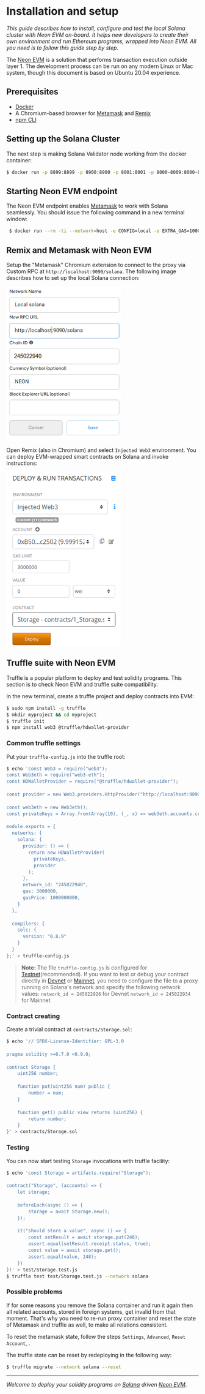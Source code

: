 # Installation and setup

*This guide describes how to install, configure and test the local Solana cluster with Neon EVM on-board. It helps new developers to create their own environment and run Ethereum programs, wrapped into Neon EVM. All you need is to follow this guide step by step.*

The [Neon EVM](https://neon-labs.org/) is a solution that performs transaction execution outside layer 1. The development process can be run on any modern Linux or Mac system, though this document is based on Ubuntu 20.04 experience.

## Prerequisites

* [Docker](https://www.docker.com/)
* A Chromium-based browser for [Metamask](https://metamask.io/) and [Remix](https://remix.ethereum.org/)
* [npm CLI](https://www.npmjs.com/)

## Setting up the Solana Cluster

The next step is making Solana Validator node working from the docker container:

```sh
$ docker run -p 8899:8899 -p 8900:8900 -p 8001:8001 -p 8000-8009:8000-8009/udp -ti -e RUST_LOG=solana_runtime::system_instruction_processor=trace,solana_runtime::message_processor=debug,solana_bpf_loader=debug,solana_rbpf=debug -e NDEBUG=1 --name=solana neonlabsorg/solana:stable-testnet | grep -v 'Program Vote111111111111111111111111111111111111111'
```

## Starting Neon EVM endpoint

The Neon EVM endpoint enables [Metamask](https://metamask.io/) to work with Solana seamlessly. You should issue the following command in a new terminal window:

```sh
 $ docker run --rm -ti --network=host -e CONFIG=local -e EXTRA_GAS=10000 --name=proxy neonlabsorg/proxy:latest
```

## Remix and Metamask with Neon EVM

Setup the "Metamask" Chromium extension to connect to the proxy via Custom RPC at `http://localhost:9090/solana`. The following image describes how to set up the local Solana connection:  

<div class='neon-img-box-300' style={{textAlign: 'center'}}>  

![](./img/cluster-install-1.png)

</div>

Open Remix (also in Chromium) and select `Injected Web3` environment. You can deploy EVM-wrapped smart contracts on Solana and invoke instructions:  

<div class='neon-img-box-300' style={{textAlign: 'center'}}>  

![](./img/cluster-install-2.png)

</div>



## Truffle suite with Neon EVM

Truffle is a popular platform to deploy and test solidity programs. This section is to check Neon EVM and truffle suite compatibility.

In the new terminal, create a truffle project and deploy contracts into EVM:

```sh
$ sudo npm install -g truffle
$ mkdir myproject && cd myproject
$ truffle init
$ npm install web3 @truffle/hdwallet-provider
```

### Common truffle settings

Put your `truffle-config.js` into the truffle root:

```sh
$ echo 'const Web3 = require("web3");
const Web3eth = require("web3-eth");
const HDWalletProvider = require("@truffle/hdwallet-provider");

const provider = new Web3.providers.HttpProvider("http://localhost:9090/solana");

const web3eth = new Web3eth();
const privateKeys = Array.from(Array(10), (_, x) => web3eth.accounts.create().privateKey);

module.exports = {
  networks: {
    solana: {
      provider: () => {
        return new HDWalletProvider(
          privateKeys,
          provider
        );
      },
      network_id: "245022940",
      gas: 3000000,
      gasPrice: 1000000000,
    }
  },

  compilers: {
    solc: {
      version: "0.8.9"
    }
  }
};' > truffle-config.js
```

> **Note:**
> The file `truffle-config.js` is configured for [Testnet](https://docs.solana.com/clusters#testnet)(recommended). If you want to test or debug your contract directly in [Devnet](https://docs.solana.com/clusters#devnet) or [Mainnet](https://docs.solana.com/clusters#mainnet-beta), you need to configure the file to a proxy running on Solana's network and specify the following network values:
> `network_id = 245022926` for Devnet
> `network_id = 245022934` for Mainnet

### Contract creating

Create a trivial contract at `contracts/Storage.sol`:

```sh
$ echo '// SPDX-License-Identifier: GPL-3.0

pragma solidity >=0.7.0 <0.9.0;

contract Storage {
    uint256 number;

    function put(uint256 num) public {
        number = num;
    }

    function get() public view returns (uint256) {
        return number;
    }
}' > contracts/Storage.sol
```

### Testing

You can now start testing `Storage` invocations with truffle facility:

```sh
$ echo 'const Storage = artifacts.require("Storage");

contract("Storage", (accounts) => {
    let storage;

    beforeEach(async () => {
        storage = await Storage.new();
    });

    it("should store a value", async () => {
        const setResult = await storage.put(248);
        assert.equal(setResult.receipt.status, true);
        const value = await storage.get();
        assert.equal(value, 248);
    })
})' > test/Storage.test.js
$ truffle test test/Storage.test.js --network solana
```

### Possible problems

If for some reasons you remove the Solana container and run it again then all related accounts, stored in foreign systems, get invalid from that moment. That's why you need to re-run proxy container and reset the state of Metamask and truffle as well, to make all relations consistent.

To reset the metamask state, follow the steps `Settings`, `Advanced`, `Reset Account`, .

The truffle state can be reset by redeploying in the following way:

```sh
$ truffle migrate --network solana --reset
```

---

*Welcome to deploy your solidity programs on [Solana](https://solana.com) driven [Neon EVM](https://neon-labs.org/)*.
